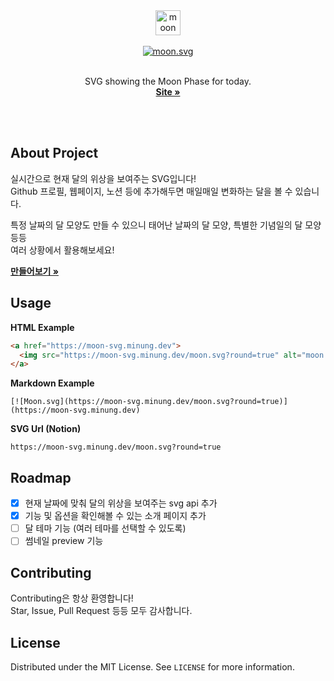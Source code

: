 <div align="center">
  <a href="https://moon-svg.minung.dev">
    <img src="https://user-images.githubusercontent.com/10302969/159043056-4aae2a46-3274-4c70-88f3-136ff17416fb.png" height="40" alt="moon svg logo" />
  </a>
  <br /><br />
  <a href="https://moon-svg.minung.dev">
    <img src="https://moon-svg.minung.dev/moon.svg?round=true" alt="moon.svg" />
  </a>
  <br /><br />
  <p align="center">
    SVG showing the Moon Phase for today.
    <br />
    <a href="https://moon-svg.minung.dev"><strong>Site »</strong></a>
  </p>
</div>

<br/><br/>

## About Project

실시간으로 현재 달의 위상을 보여주는 SVG입니다!  
Github 프로필, 웹페이지, 노션 등에 추가해두면 매일매일 변화하는 달을 볼 수 있습니다.

특정 날짜의 달 모양도 만들 수 있으니 태어난 날짜의 달 모양, 특별한 기념일의 달 모양 등등  
여러 상황에서 활용해보세요!

<a href="https://moon-svg.minung.dev"><strong>만들어보기 »</strong></a>

## Usage

**HTML Example**

```html
<a href="https://moon-svg.minung.dev">
  <img src="https://moon-svg.minung.dev/moon.svg?round=true" alt="moon.svg" />
</a>
```

**Markdown Example**

```
[![Moon.svg](https://moon-svg.minung.dev/moon.svg?round=true)](https://moon-svg.minung.dev)
```

**SVG Url (Notion)**

```
https://moon-svg.minung.dev/moon.svg?round=true
```

## Roadmap

- [x] 현재 날짜에 맞춰 달의 위상을 보여주는 svg api 추가
- [x] 기능 및 옵션을 확인해볼 수 있는 소개 페이지 추가
- [ ] 달 테마 기능 (여러 테마를 선택할 수 있도록)
- [ ] 썸네일 preview 기능

## Contributing

Contributing은 항상 환영합니다!  
Star, Issue, Pull Request 등등 모두 감사합니다.

## License

Distributed under the MIT License. See `LICENSE` for more information.
